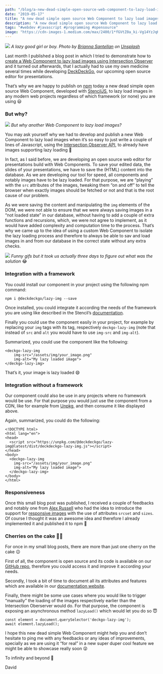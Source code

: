 ```yaml
---
path: "/blog/a-new-dead-simple-open-source-web-component-to-lazy-load-images"
date: "2019-05-17"
title: "A new dead simple open source Web Component to lazy load images"
description: "A new dead simple open source Web Component to lazy load images developed with StencilJS"
tags: "#webdev #javascript #programming #opensource"
image: "https://cdn-images-1.medium.com/max/2400/1*fGVtZ0a_ki-Vg14YzJqKYQ.jpeg"
---
```


![](https://cdn-images-1.medium.com/max/2400/1*fGVtZ0a_ki-Vg14YzJqKYQ.jpeg)
_A lazy good girl or boy. Photo by [Brianna Santellan](https://unsplash.com/photos/Zwvxj3ytTHcutm_source=unsplash&utm_medium=referral&utm_content=creditCopyText) on [Unsplash](https://unsplash.com/?utm_source=unsplash&utm_medium=referral&utm_content=creditCopyText)_

Last month I published a blog post in which I tried to demonstrate how to [create a Web Component to lazy load images using Intersection Observer](https://dev.to/daviddalbusco/create-a-web-component-to-lazy-load-images-using-intersection-observer-45gf) and it turned out afterwards, that I actually had to use my own medicine several times while developing [DeckDeckGo](https://deckdeckgo.com), our upcoming open source editor for presentations.

That’s why we are happy to publish on [npm](https://www.npmjs.com/package/deckdeckgo-lazy-img) today a new dead simple
open source Web Component, developed with [StencilJS](https://stenciljs.com), to lazy load images in any modern web projects regardless of which framework (or none) you are using 😃

### But why?

![](https://cdn-images-1.medium.com/max/1600/1*evsRlXzetp7FdEOK2ynL1Q.gif)
_But why another Web Component to lazy load images?_

You may ask yourself why we had to develop and publish a new Web Component to lazy load images when it’s so easy to just write a couple of lines of Javascript, using the [Intersection Observer API](https://developer.mozilla.org/fr/docs/Web/API/Intersection_Observer_API), to already have images supporting lazy loading 🤔

In fact, as I said before, we are developing an open source web editor for presentations build with Web Components. To save your edited data, the slides of your presentations, we have to save the (HTML) content into the database. As we are developing our tool for speed, all components and notably images have to be lazy loaded. For that purpose, we are “playing” with the `src` attributes of the images, tweaking them “on and off” to tell the browser when exactly images should be fetched or not and that is the root cause of our problem.

As we were saving the content and manipulating the `img` elements of the DOM, we were not able to ensure that we were always saving images in a “not loaded state” in our database, without having to add a couple of extra functions and recursions, which, we were not agree to implement, as it would have added complexity and computation time to the process. That’s why we came up to the idea of using a custom Web Component to isolate the lazy loading process and therefore to always be able to sav and load images in and from our database in the correct state without any extra checks.

![](https://cdn-images-1.medium.com/max/1600/1*6w47kZMDJi-TfOMt1LJd8Q.gif)
_Funny gifs but it took us actually three days to figure out what was the
solution_ 😂

### Integration with a framework

You could install our component in your project using the following npm command:

```
npm i @deckdeckgo/lazy-img --save
```

Once installed, you could integrate it according the needs of the framework you are using like described in the Stencil’s [documentation](https://stenciljs.com/docs/overview).

Finally you could use the component easily in your project, for example by replacing your `img` tags with its tag, respectively `deckgo-lazy-img` (note that instead of `src` and `alt` you would have to use `img-src` and `img-alt`).

Summarized, you could use the component like the following:

```
<deckgo-lazy-img
    img-src="/assets/img/your_image.png"
    img-alt="My lazy loaded image">
</deckgo-lazy-img>
```

That’s it, your image is lazy loaded 😄

### Integration without a framework

Our component could also be use in any projects where no framework would be use. For that purpose you would just use the component from a CDN, like for example from [Unpkg](https://unpkg.com), and then consume it like displayed above.

Again, summarized, you could do the following:

```
<!DOCTYPE html>
<html lang="en">
<head>
  <script src="https://unpkg.com/@deckdeckgo/lazy-img@latest/dist/deckdeckgo-lazy-img.js"></script>
</head>
<body>
  <deckgo-lazy-img
    img-src="/assets/img/your_image.png"
    img-alt="My lazy loaded image">
  </deckgo-lazy-img>
</body>
</html>
```

### Responsiveness

Once this small blog post was published, I received a couple of feedbacks and notably one from [Alex Russell](https://twitter.com/slightlylate/status/1129465541167501313) who had the idea to introduce the support for [responsive images](https://developer.mozilla.org/enzUS/docs/Learn/HTML/Multimedia_and_embedding/Responsive_images) with the use of attributes `srcset` and `sizes`. Of course I thought it was an awesome idea and therefore I already implemented it and published it to npm 🤪

### Cherries on the cake 🍒🎂

For once in my small blog posts, there are more than just one cherry on the cake 😉

First of all, the component is open source and its code is available on our [GitHub repo](https://github.com/deckgo/deckdeckgo/tree/master/webcomponents/lazy-img), therefore you could access it and improve it according your needs.

Secondly, I took a bit of time to document all its attributes and features which are available in our [documentation website](https://docs.deckdeckgo.com/components/lazy-img).

Finally, there might be some use cases where you would like to trigger “manually” the loading of the images respectively earlier than the Intersection Oberserver would do. For that purpose, the component is exposing an asynchronous method `lazyLoad()` which would let you do so 😇

```
const element = document.querySelector('deckgo-lazy-img');
await element.lazyLoad();
```

I hope this new dead simple Web Component might help you and don’t hesitate to ping me with any feedbacks or any ideas of improvements, specially as we are using it “for real” in a new super duper cool feature we might be able to showcase really soon 😜

To infinity and beyond 🚀

David
